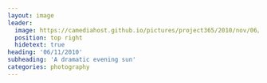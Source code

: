 ```yaml
---
layout: image
leader:
  image: https://camediahost.github.io/pictures/project365/2010/nov/06/061110.jpg
  position: top right
  hidetext: true
heading: '06/11/2010'
subheading: 'A dramatic evening sun'
categories: photography
---
```

